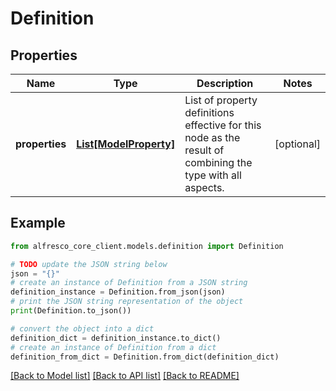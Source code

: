 # Definition


## Properties

Name | Type | Description | Notes
------------ | ------------- | ------------- | -------------
**properties** | [**List[ModelProperty]**](ModelProperty.md) | List of property definitions effective for this node as the result of combining the type with all aspects. | [optional] 

## Example

```python
from alfresco_core_client.models.definition import Definition

# TODO update the JSON string below
json = "{}"
# create an instance of Definition from a JSON string
definition_instance = Definition.from_json(json)
# print the JSON string representation of the object
print(Definition.to_json())

# convert the object into a dict
definition_dict = definition_instance.to_dict()
# create an instance of Definition from a dict
definition_from_dict = Definition.from_dict(definition_dict)
```
[[Back to Model list]](../README.md#documentation-for-models) [[Back to API list]](../README.md#documentation-for-api-endpoints) [[Back to README]](../README.md)


